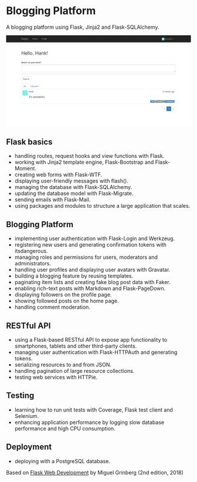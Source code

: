 # Blogging Platform

A blogging platform using Flask, Jinja2 and Flask-SQLAlchemy.

<p align="center">
  <a href="https://flask-blogging-platform.up.railway.app/">
    <img src="screenshot.png" alt="See Demo deployed on Railway">
  </a>
</p>

## Flask basics

- handling routes, request hooks and view functions with Flask.
- working with Jinja2 template engine, Flask-Bootstrap and Flask-Moment.
- creating web forms with Flask-WTF.
- displaying user-friendly messages with flash().
- managing the database with Flask-SQLAlchemy.
- updating the database model with Flask-Migrate.
- sending emails with Flask-Mail.
- using packages and modules to structure a large application that scales.

## Blogging Platform

- implementing user authentication with Flask-Login and Werkzeug.
- registering new users and generating confirmation tokens with itsdangerous.
- managing roles and permissions for users, moderators and administrators.
- handling user profiles and displaying user avatars with Gravatar.
- building a blogging feature by reusing templates.
- paginating item lists and creating fake blog post data with Faker.
- enabling rich-text posts with Markdown and Flask-PageDown.
- displaying followers on the profile page.
- showing followed posts on the home page.
- handling comment moderation.

## RESTful API

- using a Flask-based RESTful API to expose app functionality to smartphones, tablets and other third-party clients.
- managing user authentication with Flask-HTTPAuth and generating tokens.
- serializing resources to and from JSON.
- handling pagination of large resource collections.
- testing web services with HTTPie.

## Testing

- learning how to run unit tests with Coverage, Flask test client and Selenium.
- enhancing application performance by logging slow database performance and high CPU consumption.

## Deployment

- deploying with a PostgreSQL database.

Based on [Flask Web Development](https://www.amazon.fr/Flask-Web-Development-Developing-Applications/dp/1491991739) by Miguel Grinberg (2nd edition, 2018)
